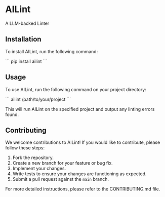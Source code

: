 # AILint
A LLM-backed Linter

## Installation

To install AILint, run the following command:

\`\`\`
pip install ailint
\`\`\`

## Usage

To use AILint, run the following command on your project directory:

\`\`\`
ailint /path/to/your/project
\`\`\`

This will run AILint on the specified project and output any linting errors found.

## Contributing

We welcome contributions to AILint! If you would like to contribute, please follow these steps:

1. Fork the repository.
2. Create a new branch for your feature or bug fix.
3. Implement your changes.
4. Write tests to ensure your changes are functioning as expected.
5. Submit a pull request against the `main` branch.

For more detailed instructions, please refer to the CONTRIBUTING.md file.

